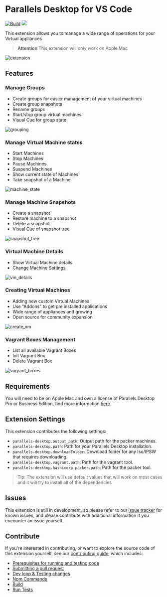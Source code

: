 # Parallels Desktop for VS Code

[![Build](https://github.com/Parallels/parallels-vscode-extension/actions/workflows/build.yml/badge.svg?branch=main)](https://github.com/Parallels/parallels-vscode-extension/actions/workflows/build.yml) [![](https://dcbadge.vercel.app/api/server/etqdafGvjK?style=flat&theme=default)](https://discord.gg/etqdafGvjK)


This extension allows you to manage a wide range of operations for your Virtual appliances

> **Attention** This extension will only work on Apple Mac

![extension](docs/extension.png)

## Features

### Manage Groups

* Create groups for easier management of your virtual machines
* Create group snapshots
* Rename groups
* Start/stop group virtual machines
* Visual Cue for group state

![grouping](docs/feature_grouping.gif)

### Manage Virtual Machine states

* Start Machines
* Stop Machines
* Pause Machines
* Suspend Machines
* Show current state of Machines
* Take snapshot of a Machine

![machine_state](docs/machine_states.gif)

### Manage Machine Snapshots

* Create a snapshot
* Restore machine to a snapshot
* Delete a snapshot
* Visual Cue of snapshot tree

![snapshot_tree](docs/snapshot_tree.png)

### Virtual Machine Details

* Show Virtual Machine details
* Change Machine Settings

![vm_details](docs/vm_details.png)

### Creating Virtual Machines

* Adding new custom Virtual Machines
* Use "Addons" to get pre installed applications
* Wide range of appliances and growing
* Open source for community expansion

![create_vm](docs/create_vm.gif)

### Vagrant Boxes Management

* List all available Vagrant Boxes
* Init Vagrant Box
* Delete Vagrant Box

![vagrant_boxes](docs/vagrant_boxes.png)

## Requirements

You will need to be on Apple Mac and own a license of Parallels Desktop Pro or Business Edition, find more information [here](https://www.parallels.com/uk/products/desktop/pro/)

## Extension Settings

This extension contributes the following settings:

* `parallels-desktop.output_path`: Output path for the packer machines.
* `parallels-desktop.path`: Path for your Parallels Desktop installation.
* `parallels-desktop.downloadFolder`: Download folder for any Iso/IPSW that requires downloading.
* `parallels-desktop.vagrant.path`: Path for the vagrant tool.
* `parallels-desktop.hashicorp.packer.path`: Path for the packer tool.

> Tip: The extension will use default values that will work on most cases and it will try to install all of the dependencies

## Issues

This extension is still in development, so please refer to our [issue tracker](https://github.com/Parallels/parallels-vscode-extension/issues) for known issues, and please contribute with additional information if you encounter an issue yourself.

## Contribute

If you're interested in contributing, or want to explore the source code of this extension yourself, see our [contributing guide](CONTRIBUTING.md), which includes:

* [Prerequisites for running and testing code](CONTRIBUTING.md#prerequisites-for-running-and-testing-code)
* [Submitting a pull request](CONTRIBUTING.md#submitting-a-pull-request)
* [Dev loop & Testing changes](CONTRIBUTING.md#dev-loop-testing-changes)
* [Npm Commands](CONTRIBUTING.md#npm-commands)
* [Build](CONTRIBUTING.md#build)
* [Run Tests](CONTRIBUTING.md#run-tests)
